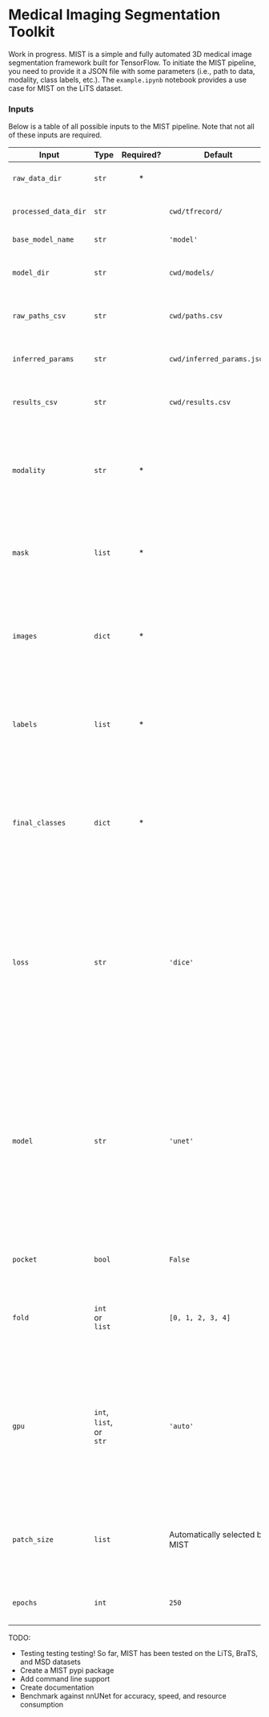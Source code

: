 # Medical Imaging Segmentation Toolkit

Work in progress. MIST is a simple and fully automated 3D medical image segmentation framework built for TensorFlow. To initiate the MIST pipeline, you need to provide it a JSON file with some parameters (i.e., path to data, modality, class labels, etc.). The `example.ipynb` notebook provides a use case for MIST on the LiTS dataset. 

### Inputs
Below is a table of all possible inputs to the MIST pipeline. Note that not all of these inputs are required.

| Input                | Type                    | Required? | Default                        | Description                                                                                                                                                                                                                                                                                            |
|----------------------|-------------------------|:---------:|--------------------------------|--------------------------------------------------------------------------------------------------------------------------------------------------------------------------------------------------------------------------------------------------------------------------------------------------------|
| `raw_data_dir`       | `str`                   |     *     |                                | Path to directory containing raw nifti files                                                                                                                                                                                                                                                           |
| `processed_data_dir` | `str`                   |           | `cwd/tfrecord/`                | Path to directory where processed data will be written                                                                                                                                                                                                                                                 |
| `base_model_name`    | `str`                   |           | `'model'`                      | Name of models that will be saved                                                                                                                                                                                                                                                                      |
| `model_dir`          | `str`                   |           | `cwd/models/`                  | Path to directory where trained models will be saved                                                                                                                                                                                                                                                   |
| `raw_paths_csv`      | `str`                   |           | `cwd/paths.csv`                | Path and name of CSV file where paths to raw nifti files are stored                                                                                                                                                                                                                                    |
| `inferred_params`    | `str`                   |           | `cwd/inferred_params.json`     | Path and name of JSON file where properties of your dataset are saved                                                                                                                                                                                                                                  |
| `results_csv`        | `str`                   |           | `cwd/results.csv`              | Path and name of CSV file where prediction metrics are saved                                                                                                                                                                                                                                           |
| `modality`           | `str`                   |     *     |                                | Type of images in your dataset: <li> `'mr'` - MR images <li> `'ct'` - CT images <li> `'other'` - Will use same protocols as MR                                                                                                                                                                         |
| `mask`               | `list`                  |     *     |                                | List of naming conventions for ground truth masks: <li> i.e., `['mask.nii.gz, 'truth.nii.gz']`                                                                                                                                                                                                         |
| `images`             | `dict`                  |     *     |                                | Dictionary of naming conventions for each image: <li> i.e., `{'t1': ['t1.nii.gz'], 't2: ['t2.nii.gz']}` <li> i.e., `{'ct': ['volume.nii.gz']}`                                                                                                                                                         |
| `labels`             | `list`                  |     *     |                                | List containing the class labels in your dataset <li> i.e., `[0, 1, 2, 4]` <li> Note that the label 0 must be included in this list                                                                                                                                                                    |
| `final_classes`      | `dict`                  |     *     |                                | Dictionary with keys as final segmentation classes and values as lists with their associated labels: <li> i.e., `{'WT': [1, 2, 4], 'TC': [2, 4]}` <li> i.e., `{'liver': [1, 2], 'tumor': [2]}`                                                                                                         |
| `loss`               | `str`                   |           | `'dice'`                       | Loss functions used for training. Options are: <li> `'dice'` - Vanilla dice loss <li> `'gdl'` Weighted dice loss <li> `'bl'` - Boundary loss <li> `'hdos'` - One-sided Hausdorff loss <li> `'wnbl'` - Weighted normalized boundary loss                                                                |
| `model`              | `str`                   |           | `'unet'`                       | Architecture used for training. Options are: <li> `'unet'` - Standard 3D U-Net <li> `'resnet'` - U-Net with ResNet blocks <li> `'densenet'` - U-Net with DenseNet blocks <li> `'hrnet'` - Standard HRNet  </li> Additionally, you can provide a path to a pretrained MIST model for transfer learning. |
| `pocket`             | `bool`                  |           | `False`                        | Use Pocket version of selected network architecture                                                                                                                                                                                                                                                    |
| `fold`               | `int` or `list`         |           | `[0, 1, 2, 3, 4]`              | Specify which fold from a five-fold cross validation that you want to train on: <li> i.e., `0` <li> i.e., `[2, 4]`                                                                                                                                                                                     |
| `gpu`                | `int`, `list`, or `str` |           | `'auto'`                       | Specify which GPU(s) that you want to use for training. MIST easily supports multi-gpu training. <li> `0` - Train on GPU 0 <li> `[0, 1, 2]` - Train on GPUs 0, 1, and 2 <li> `'auto'` - Train on GPU with most available memory                                                                        |
| `patch_size`         | `list`                  |           | Automatically selected by MIST | Specify patch size used for training. By default, MIST will automatically select the largest patch size that can support a batch size of two.                                                                                                                                                          |
| `epochs`             | `int`                   |           | `250`                          | Specify the number of epochs used during training.                                                                                                                                                                                                                                                     |

TODO:

- Testing testing testing! So far, MIST has been tested on the LiTS, BraTS, and MSD datasets
- Create a MIST pypi package
- Add command line support
- Create documentation
- Benchmark against nnUNet for accuracy, speed, and resource consumption
